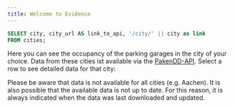 ```yaml
---
title: Welcome to Evidence
---
```


```sql cities
SELECT city, city_url AS link_to_api, '/city/' || city as link
FROM cities;
```

Here you can see the occupancy of the parking garages in the city of your choice. Data from these cities ist available via the [PakenDD-API](https://parkendd.de/index.html). Select a row to see detailed data for that city:


<DataTable data={cities} link=link search=true rows=all/>

Please be aware that data is not available for all cities (e.g. Aachen). It is also possible that the available data is not up to date. For this reason, it is always indicated when the data was last downloaded and updated. 

